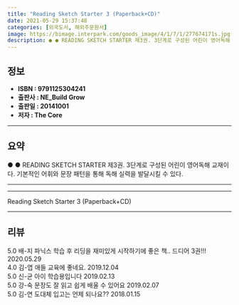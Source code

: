 ```yaml
---
title: "Reading Sketch Starter 3 (Paperback+CD)"
date: 2021-05-29 15:37:48
categories: [외국도서, 해외주문원서]
image: https://bimage.interpark.com/goods_image/4/1/7/1/277674171s.jpg
description: ● ● READING SKETCH STARTER 제3권. 3단계로 구성된 어린이 영어독해 교재이다. 기본적인 어휘와 문장 패턴을 통해 독해 실력을 발달시킬 수 있다.
---
```


## **정보**

- **ISBN : 9791125304241**
- **출판사 : NE_Build   Grow**
- **출판일 : 20141001**
- **저자 : The Core**

------



## **요약**

●  ●  READING SKETCH STARTER 제3권. 3단계로 구성된 어린이 영어독해 교재이다. 기본적인 어휘와 문장 패턴을 통해 독해 실력을 발달시킬 수 있다.

------



------


Reading Sketch Starter 3 (Paperback+CD) 

------


## **리뷰** 

5.0 배-지 파닉스 학습 후 리딩을 재미있게 시작하기에 좋은 책.. 드디어 3권!!! 2020.05.29 <br/>4.0 김-엽 애들 교육에 좋네요. 2019.12.04 <br/>5.0 신-균 아이 학습용입니다 2019.02.13 <br/>5.0 강-숙 문장도 잘 읽고 쉽게 배울 수 있어요 2019.02.07 <br/>5.0 김-연 도대체 입고는 언제 되나요?? 2018.01.15 <br/>